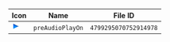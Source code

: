 | Icon | Name | File ID |
| ---  | ---  | ---     |
| ![](preAudioPlayOn.png) | `preAudioPlayOn` | `4799295070752914978` |
